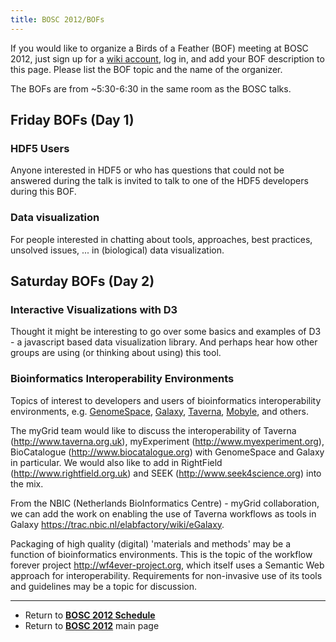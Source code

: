 ```yaml
---
title: BOSC 2012/BOFs
---
```


If you would like to organize a Birds of a Feather (BOF) meeting at BOSC
2012, just sign up for a [ wiki account](Special:Userlogin "wikilink"),
log in, and add your BOF description to this page. Please list the BOF
topic and the name of the organizer.

The BOFs are from ~5:30-6:30 in the same room as the BOSC talks.

Friday BOFs (Day 1)
-------------------

### HDF5 Users

Anyone interested in HDF5 or who has questions that could not be
answered during the talk is invited to talk to one of the HDF5
developers during this BOF.

### Data visualization

For people interested in chatting about tools, approaches, best
practices, unsolved issues, ... in (biological) data visualization.

Saturday BOFs (Day 2)
---------------------

### Interactive Visualizations with D3

Thought it might be interesting to go over some basics and examples of
D3 - a javascript based data visualization library. And perhaps hear how
other groups are using (or thinking about using) this tool.

### Bioinformatics Interoperability Environments

Topics of interest to developers and users of bioinformatics
interoperability environments, e.g.
[GenomeSpace](http://www.genomespace.org),
[Galaxy](http://galaxy.psu.edu/), [Taverna](http://www.taverna.org.uk),
[Mobyle](https://projets.pasteur.fr/projects/mobyle/), and others.

The myGrid team would like to discuss the interoperability of Taverna
(http://www.taverna.org.uk), myExperiment (http://www.myexperiment.org),
BioCatalogue (http://www.biocatalogue.org) with GenomeSpace and Galaxy
in particular. We would also like to add in RightField
(http://www.rightfield.org.uk) and SEEK (http://www.seek4science.org)
into the mix.

From the NBIC (Netherlands BioInformatics Centre) - myGrid
collaboration, we can add the work on enabling the use of Taverna
workflows as tools in Galaxy
<https://trac.nbic.nl/elabfactory/wiki/eGalaxy>.

Packaging of high quality (digital) 'materials and methods' may be a
function of bioinformatics environments. This is the topic of the
workflow forever project <http://wf4ever-project.org>, which itself uses
a Semantic Web approach for interoperability. Requirements for
non-invasive use of its tools and guidelines may be a topic for
discussion.

------------------------------------------------------------------------

-   Return to **[ BOSC 2012 Schedule](BOSC_2012_Schedule "wikilink")**
-   Return to **[ BOSC 2012](BOSC_2012 "wikilink")** main page

